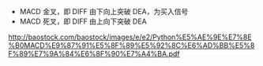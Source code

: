 + MACD 金叉，即 DIFF 由下向上突破 DEA，为买入信号
+ MACD 死叉，即 DIFF 由上向下突破 DEA

http://baostock.com/baostock/images/e/e2/Python%E5%AE%9E%E7%8E%B0MACD%E9%87%91%E5%8F%89%E5%92%8C%E6%AD%BB%E5%8F%89%E7%9A%84%E6%8F%90%E7%A4%BA.pdf

